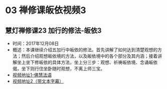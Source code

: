 # 03 禅修课皈依视频3

## 慧灯禅修课23 加行的修法-皈依3

- 时间：2017年12月08日
- 概述：本课继续介绍五加行中皈依的修法。首先讲解了如何达到清楚观想的方法；然后介绍观想皈依境的方法，以及皈依境中的各个部分及其内涵；接着讲解坐上坐下修皈依的具体方法，坐上分三步：观想、祈祷皈依境、念诵皈依偈，坐下则行住坐卧随时观想，不离上师三宝。
- [视频地址1-佛慧法语](https://www.fohuifayu.com/index.php/huideng-jiangtang/fofa-jianxiu/guiyi-de-xiufa/8799-l17093)
- [视频地址2（带文本字幕）](/video#慧灯禅修课第四册/01-3%20慧灯禅修课23%20加行的修法-皈依3.mp4)

